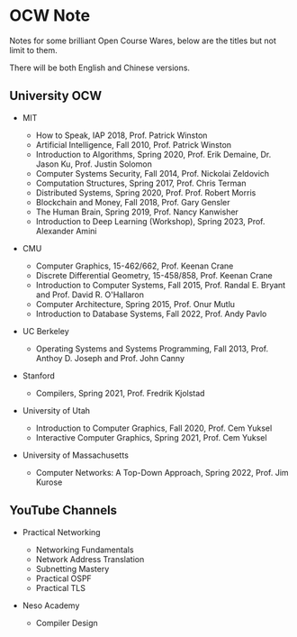 # OCW Note

Notes for some brilliant Open Course Wares, below are the titles but not limit to them.

There will be both English and Chinese versions.

## University OCW

* MIT
  * How to Speak, IAP 2018, Prof. Patrick Winston
  * Artificial Intelligence, Fall 2010, Prof. Patrick Winston
  * Introduction to Algorithms, Spring 2020, Prof. Erik Demaine, Dr. Jason Ku, Prof. Justin Solomon
  * Computer Systems Security, Fall 2014, Prof. Nickolai Zeldovich
  * Computation Structures, Spring 2017, Prof. Chris Terman
  * Distributed Systems, Spring 2020, Prof. Prof. Robert Morris 
  * Blockchain and Money, Fall 2018, Prof. Gary Gensler
  * The Human Brain, Spring 2019, Prof. Nancy Kanwisher
  * Introduction to Deep Learning (Workshop), Spring 2023, Prof. Alexander Amini

* CMU
  * Computer Graphics, 15-462/662, Prof. Keenan Crane
  * Discrete Differential Geometry, 15-458/858, Prof. Keenan Crane
  * Introduction to Computer Systems, Fall 2015, Prof. Randal E. Bryant and Prof. David R. O'Hallaron
  * Computer Architecture, Spring 2015, Prof. Onur Mutlu
  * Introduction to Database Systems, Fall 2022, Prof. Andy Pavlo

* UC Berkeley
  * Operating Systems and Systems Programming, Fall 2013, Prof. Anthoy D. Joseph and Prof. John Canny

* Stanford
  * Compilers, Spring 2021, Prof. Fredrik Kjolstad 

* University of Utah
  * Introduction to Computer Graphics, Fall 2020, Prof. Cem Yuksel
  * Interactive Computer Graphics, Spring 2021, Prof. Cem Yuksel

* University of Massachusetts
  * Computer Networks: A Top-Down Approach, Spring 2022, Prof. Jim Kurose 

## YouTube Channels

* Practical Networking
  * Networking Fundamentals
  * Network Address Translation
  * Subnetting Mastery
  * Practical OSPF
  * Practical TLS

* Neso Academy
  * Compiler Design
